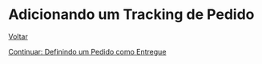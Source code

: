 # Adicionando um Tracking de Pedido


[Voltar](../../../README.md)

[Continuar: Definindo um Pedido como Entregue](SHIPMENT.md)
